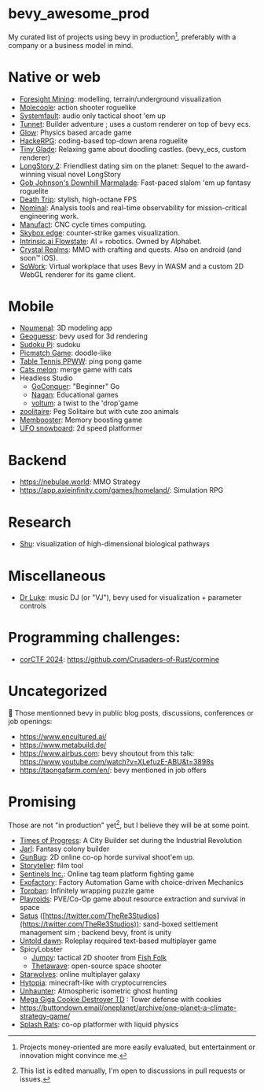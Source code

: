 # bevy_awesome_prod

My curated list of projects using bevy in production[^1], preferably with a company or a business model in mind.

# Native or web

- [Foresight Mining](https://www.foresightmining.com/): modelling, terrain/underground visualization
- [Molecoole](https://store.steampowered.com/app/1792170/Molecoole/): action shooter roguelike
- [Systemfault](https://www.lightsout.games/systemfault): audio only tactical shoot 'em up
- [Tunnet](https://store.steampowered.com/app/2286390/Tunnet/): Builder adventure ; uses a custom renderer on top of bevy ecs.
- [Glow](https://store.steampowered.com/app/2896110/GLOW/): Physics based arcade game
- [HackeRPG](https://store.steampowered.com/app/2671770/HackeRPG/): coding-based top-down arena roguelite
- [Tiny Glade](https://store.steampowered.com/app/2198150/Tiny_Glade/): Relaxing game about doodling castles. (bevy_ecs, custom renderer)
- [LongStory 2]( https://store.steampowered.com/app/2427820/LongStory_2): Friendliest dating sim on the planet: Sequel to the award-winning visual novel LongStory
- [Gob Johnson's Downhill Marmalade](https://store.steampowered.com/app/3329170/Gob_Johnsons_Downhill_Marmalade/): Fast-paced slalom 'em up fantasy roguelite
- [Death Trip](https://store.steampowered.com/app/2909010/DEATHTRIP/): stylish, high-octane FPS
- [Nominal](https://nominal.io/): Analysis tools and real-time observability for mission-critical engineering work.
- [Manufact](https://manufact.au/): CNC cycle times computing.
- [Skybox edge](https://skybox.gg/edge/): counter-strike games visualization.
- [Intrinsic.ai Flowstate](https://www.intrinsic.ai/flowstate): AI + robotics. Owned by Alphabet.
- [Crystal Realms](https://crystalrealmsgame.com/): MMO with crafting and quests. Also on android (and soon™️ iOS).
- [SoWork](https://www.sowork.com/): Virtual workplace that uses Bevy in WASM and a custom 2D WebGL renderer for its game client.

# Mobile

- [Noumenal](https://noumenal.app/): 3D modeling app
- [Geoguessr](https://apps.apple.com/app/geoguessr/id1049876497): bevy used for 3d rendering
- [Sudoku Pi](https://apps.apple.com/us/app/sudoku-pi/id6467504425): sudoku
- [Picmatch Game](https://apps.apple.com/us/app/picmatch-game/id6450262296): doodle-like
- [Table Tennis PPWW](https://apps.apple.com/app/id1670037131): ping pong game
- [Cats melon](https://apps.apple.com/fr/app/cats-melon/id6478646325): merge game with cats
- Headless Studio
  - [GoConquer](https://play.google.com/store/apps/details?id=studio.headless.goconquer): "Beginner" Go
  - [Nagan](https://play.google.com/store/apps/details?id=studio.headless.nagan): Educational games
  - [voltum](https://play.google.com/store/apps/details?id=studio.headless.voltum): a twist to the 'drop'game
- [zoolitaire](https://apps.apple.com/app/zoolitaire/id6479218498): Peg Solitaire but with cute zoo animals
- [Membooster](https://apps.apple.com/gb/app/membooster/id6478470117): Memory boosting game
- [UFO snowboard](https://apps.apple.com/us/app/ufo-snowboard/id6474542185): 2d speed platformer
 
# Backend

- https://nebulae.world: MMO Strategy
- https://app.axieinfinity.com/games/homeland/: Simulation RPG

# Research

- [Shu](https://doi.org/10.1093/bioinformatics/btae140): visualization of high-dimensional biological pathways

# Miscellaneous

- [Dr Luke](https://github.com/DrLuke): music DJ (or "VJ"), bevy used for visualization + parameter controls

# Programming challenges:

- [corCTF 2024](https://ctftime.org/event/2282/): https://github.com/Crusaders-of-Rust/cormine

# Uncategorized

:shrug: Those mentionned bevy in public blog posts, discussions, conferences or job openings:
- https://www.encultured.ai/
- https://www.metabuild.de/
- https://www.airbus.com: bevy shoutout from this talk: https://www.youtube.com/watch?v=XLefuzE-ABU&t=3898s
- https://taongafarm.com/en/: bevy mentioned in job offers

# Promising

Those are not "in production" yet[^2], but I believe they will be at some point.

- [Times of Progress](https://store.steampowered.com/app/2628450/Times_of_Progress/): A City Builder set during the Industrial Revolution
- [Jarl](https://www.jarl-game.com/): Fantasy colony builder
- [GunBug](https://gunbug.xyz/): 2D online co-op horde survival shoot'em up.
- [Storyteller](https://storyteller.ai/): film tool
- [Sentinels Inc.](https://store.steampowered.com/app/2302620/Sentinels_Inc): Online tag team platform fighting game
- [Exofactory](https://exofactory.net/): Factory Automation Game with choice-driven Mechanics
- [Toroban](https://store.steampowered.com/app/1961850/Toroban/): Infinitely wrapping puzzle game
- [Playroids](https://playroids.com/): PVE/Co-Op game about resource extraction and survival in space
- [Satus](https://www.re3studios.com/) ([https://twitter.com/TheRe3Studios](https://twitter.com/TheRe3Studios)): sand-boxed settlement management sim ; backend bevy, front is unity
- [Untold dawn](https://blog.untold-dawn.com/): Roleplay required text-based multiplayer game
- SpicyLobster
  - [Jumpy](https://fishfolk.org/games/jumpy/): tactical 2D shooter from [Fish Folk](https://fishfolk.org/)
  - [Thetawave](https://metalmancy.itch.io/thetawave): open-source space shooter
- [Starwolves](https://gitlab.starwolves.io/starwolves/space): online multiplayer galaxy
- [Hytopia](https://hytopia.com/): minecraft-like with cryptocurrencies
- [Unhaunter](https://github.com/deavid/unhaunter/): Atmospheric isometric ghost hunting
- [Mega Giga Cookie Destroyer TD](https://store.steampowered.com/app/2283070/Mega_Giga_Cookie_Destroyer_TD/) : Tower defense with cookies
- https://buttondown.email/oneplanet/archive/one-planet-a-climate-strategy-game/
- [Splash Rats](https://subscribepage.io/KKZbQM): co-op platformer with liquid physics

[^1]: Projects money-oriented are more easily evaluated, but entertainment or innovation might convince me.
[^2]: This list is edited manually, I'm open to discussions in pull requests or issues.
